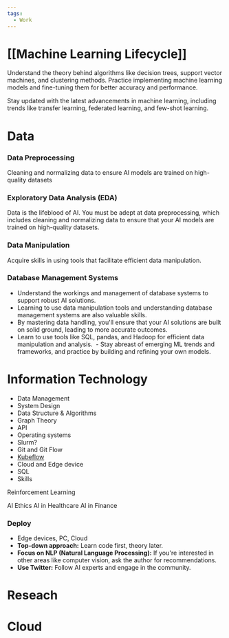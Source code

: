 ```yaml
---
tags:
  - Work
---
```

# [[Machine Learning Lifecycle]]

Understand the theory behind algorithms like decision trees, support vector machines, and clustering methods. Practice implementing machine learning models and fine-tuning them for better accuracy and performance.

Stay updated with the latest advancements in machine learning, including trends like transfer learning, federated learning, and few-shot learning.

# Data

### Data Preprocessing

Cleaning and normalizing data to ensure AI models are trained on high-quality datasets

### Exploratory Data Analysis (EDA)

Data is the lifeblood of AI. You must be adept at data preprocessing, which includes cleaning and normalizing data to ensure that your AI models are trained on high-quality datasets. 

### Data Manipulation

Acquire skills in using tools that facilitate efficient data manipulation.

### Database Management Systems

 - Understand the workings and management of database systems to support robust AI solutions.
- Learning to use data manipulation tools and understanding database management systems are also valuable skills. 
- By mastering data handling, you'll ensure that your AI solutions are built on solid ground, leading to more accurate outcomes.
- Learn to use tools like SQL, pandas, and Hadoop for efficient data manipulation and analysis.
 - Stay abreast of emerging ML trends and frameworks, and practice by building and refining your own models.

# Information Technology

- Data Management
- System Design
- Data Structure & Algorithms
- Graph Theory
- API
- Operating systems
- Slurm?
- Git and Git Flow
- [Kubeflow](https://www.kubeflow.org/) 
- Cloud and Edge device
- SQL
- Skills

Reinforcement Learning

AI Ethics
AI in Healthcare
AI in Finance

### Deploy

- Edge devices, PC, Cloud
- **Top-down approach:** Learn code first, theory later.
- **Focus on NLP (Natural Language Processing):** If you're interested in other areas like computer vision, ask the author for recommendations.
- **Use Twitter:** Follow AI experts and engage in the community.

# Reseach

# Cloud